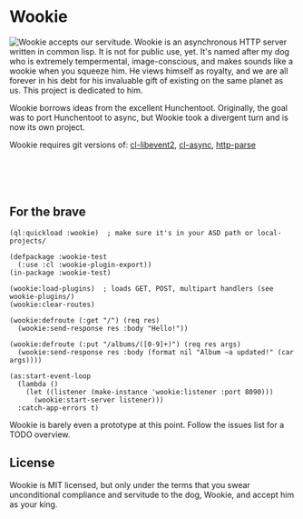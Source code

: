 Wookie
======
<img src="http://orthecreedence.github.com/wookie/wookie-smile_small.jpg"
     alt="Wookie accepts our servitude."
     align="left" />
Wookie is an asynchronous HTTP server written in common lisp. It is not for
public use, yet. It's named after my dog who is extremely tempermental, 
image-conscious, and makes sounds like a wookie when you squeeze him. He views
himself as royalty, and we are all forever in his debt for his invaluable gift
of existing on the same planet as us. This project is dedicated to him.

Wookie borrows ideas from the excellent Hunchentoot. Originally, the goal was to
port Hunchentoot to async, but Wookie took a divergent turn and is now its own
project.

Wookie requires git versions of: [cl-libevent2](/orthecreedence/cl-libevent2),
[cl-async](/orthecreedence/cl-async), [http-parse](/orthecreedence/http-parse) 
<br><br><br><br><br>

For the brave
-------------
```common-lisp
(ql:quickload :wookie)  ; make sure it's in your ASD path or local-projects/

(defpackage :wookie-test
  (:use :cl :wookie-plugin-export))
(in-package :wookie-test)

(wookie:load-plugins)  ; loads GET, POST, multipart handlers (see wookie-plugins/)
(wookie:clear-routes)

(wookie:defroute (:get "/") (req res)
  (wookie:send-response res :body "Hello!"))

(wookie:defroute (:put "/albums/([0-9]+)") (req res args)
  (wookie:send-response res :body (format nil "Album ~a updated!" (car args))))

(as:start-event-loop
  (lambda ()
    (let ((listener (make-instance 'wookie:listener :port 8090)))
      (wookie:start-server listener)))
  :catch-app-errors t)
```

Wookie is barely even a prototype at this point. Follow the issues list for a
TODO overview.

License
-------
Wookie is MIT licensed, but only under the terms that you swear unconditional
compliance and servitude to the dog, Wookie, and accept him as your king.

